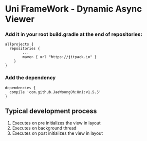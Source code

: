 # Uni FrameWork - Dynamic Async Viewer

### Add it in your root build.gradle at the end of repositories:
```
allprojects {
  repositories {
		...
		maven { url "https://jitpack.io" }
	}
}
```
    
    
### Add the dependency
```
dependencies {
  compile 'com.github.JaeWoongOh:Uni:v1.5.5'
}
```

## Typical development process
1. Executes on pre initializes the view in layout 
2. Executes on background thread
2. Executes on post initializes the view in layout
